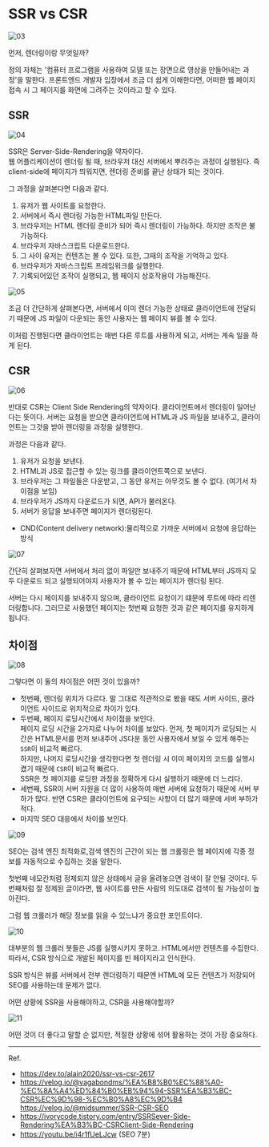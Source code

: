 # SSR vs CSR

![03](../assets/images/SSRvsCSR/SSRvsCSR.003.jpeg)

먼저, 렌더링이랑 무엇일까?<br/>

정의 자체는 '컴퓨터 프로그램을 사용하여 모델 또는 장면으로 영상을 만들어내는 과정'을 말한다.
프론트엔드 개발자 입장에서 조금 더 쉽게 이해한다면, 어떠한 웹 페이지 접속 시 그 페이지를 화면에 그려주는 것이라고 할 수 있다.

## SSR

![04](../assets/images/SSRvsCSR/SSRvsCSR.004.jpeg)

SSR은 Server-Side-Rendering을 약자이다.<br/>
웹 어플리케이션이 렌더링 될 때, 브라우저 대신 서버에서 뿌려주는 과정이 실행된다. 즉 client-side에 페이지가 띄워지면, 렌더링 준비를 끝난 상태가 되는 것이다.

그 과정을 살펴본다면 다음과 같다.
1. 유저가 웹 사이트를 요청한다.
2. 서버에서 즉시 렌더링 가능한 HTML파일 만든다.
3. 브라우저는 HTML 렌더링 준비가 되어 즉시 렌더링이 가능하다. 하지만 조작은 불가능하다.
4. 브라우저 자바스크립트 다운로드한다. 
5. 그 사이 유저는 컨텐츠는 볼 수 있다. 또한, 그때의 조작을 기억하고 있다. 
6. 브라우저가 자바스크립트 프레임워크를 실행한다. 
7. 기록되어있던 조작이 실행되고, 웹 페이지 상호작용이 가능해진다.

![05](../assets/images/SSRvsCSR/SSRvsCSR.005.jpeg)

조금 더 간단하게 살펴본다면, 서버에서 이미 렌더 가능한 상태로 클라이언트에 전달되기 때문에 JS 파일이 다운되는 동안 사용자는 웹 페이지 뷰를 볼 수 있다. 

이처럼 진행된다면 클라이언트는 매번 다른 루트를 사용하게 되고, 서버는 계속 일을 하게 된다.

## CSR

![06](../assets/images/SSRvsCSR/SSRvsCSR.006.jpeg)

반대로 CSR는 Client Side Rendering의 약자이다. 클라이언트에서 렌더링이 일어난다는 뜻이다. 서버는 요청을 받으면 클라이언트에 HTML과 JS 파일을 보내주고, 클라이언트는 그것을 받아 렌더링을 과정을 실행한다.

과정은 다음과 같다.
1. 유저가 요청을 보낸다.
2. HTML과 JS로 접근할 수 있는 링크를 클라이언트쪽으로 보낸다.
3. 브라우저는 그 파일들은 다운받고, 그 동안 유저는 아무것도 볼 수 없다. (여기서 차이점을 보임)
4. 브라우저가 JS까지 다운로드가 되면, API가 불러온다.
5. 서버가 응답을 보내주면 페이지가 렌더링된다.

* CND(Content delivery network):물리적으로 가까운 서버에서 요청에 응답하는 방식

![07](../assets/images/SSRvsCSR/SSRvsCSR.007.jpeg)

간단히 살펴보자면 서버에서 처리 없이 파일만 보내주기 때문에 HTML부터 JS까지 모두 다운로드 되고 실행되어야지 사용자가 볼 수 있는 페이지가 렌더링 된다.

서버는 다시 페이지를 보내주지 않으며, 클라이언트 요청이기 떄문에 루트에 따라 리렌더링합니다. 그러므로 사용했던 페이지는 첫번째 요청한 것과 같은 페이지를 유지하게 됩니다.

## 차이점

![08](../assets/images/SSRvsCSR/SSRvsCSR.008.jpeg)

그렇다면 이 둘의 차이점은 어떤 것이 있을까?

- 첫번째, 렌더링 위치가 다르다. 말 그대로 직관적으로 봤을 때도 서버 사이드, 클라이언트 사이드로 위치적으로 차이가 있다.
- 두번째, 페이지 로딩시간에서 차이점을 보인다.<br/>
페이지 로딩 시간을 2가지로 나누어 차이를 보았다. 먼저, 첫 페이지가 로딩되는 시간은 HTML문서를 먼저 보내주어 JS다운 동안 사용자에서 보일 수 있게 해주는 `SSR`이 비교적 빠르다.<br/>
하지만, 나머지 로딩시간을 생각한다면 첫 렌더링 시 이미 페이지의 코드를 실행시켰기 때문에 `CSR`이 비교적 빠르다. <br/>
SSR은 첫 페이지를 로딩한 과정을 정확하게 다시 실행하기 때문에 더 느리다.
- 세번째, SSR이 서버 자원을 더 많이 사용하여 매번 서버에 요청하기 때문에 서버 부하가 많다. 반면 CSR은 클라이언트에 요구되는 사항이 더 많기 때문에 서버 부하가 적다.
- 마지막 SEO 대응에서 차이를 보인다.

![09](../assets/images/SSRvsCSR/SSRvsCSR.009.jpeg)

SEO는 검색 엔진 최적화로,검색 엔진의 근간이 되는 웹 크롤링은 웹 페이지에 각종 정보를 자동적으로 수집하는 것을 말한다.

첫번째 네모칸처럼 정제되지 않은 상태에서 글을 올려놓으면 검색이 잘 안될 것이다. 두번째처럼 잘 정제된 글이라면, 웹 사이트를 만든 사람의 의도대로 검색이 될 가능성이 높아진다.

그럼 웹 크롤러가 해당 정보를 읽을 수 있느냐가 중요한 포인트이다.

![10](../assets/images/SSRvsCSR/SSRvsCSR.010.jpeg)

대부분의 웹 크롤러 봇들은 JS를 실행시키지 못하고. HTML에서만 컨텐츠를 수집한다. 따라서, CSR 방식으로 개발된 페이지를 빈 페이지라고 인식한다.

SSR 방식은 뷰를 서버에서 전부 렌더링하기 때문엔 HTML에 모든 컨텐츠가 저장되어 SEO를 사용하는데 문제가 없다.

어떤 상황에 SSR을 사용해야하고, CSR을 사용해야할까?

![11](../assets/images/SSRvsCSR/SSRvsCSR.011.jpeg)

어떤 것이 더 좋다고 말할 순 없지만, 적절한 상황에 섞어 활용하는 것이 가장 중요하다.


---


Ref.
- https://dev.to/alain2020/ssr-vs-csr-2617 
- https://velog.io/@vagabondms/%EA%B8%B0%EC%88%A0-%EC%8A%A4%ED%84%B0%EB%94%94-SSR%EA%B3%BC-CSR%EC%9D%98-%EC%B0%A8%EC%9D%B4
https://velog.io/@midsummer/SSR-CSR-SEO
- https://ivorycode.tistory.com/entry/SSRSever-Side-Rendering%EA%B3%BC-CSRClient-Side-Rendering
- https://youtu.be/i4r1fUeLJcw (SEO 7분)

